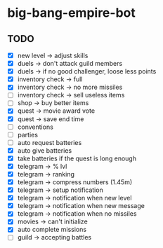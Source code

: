 # big-bang-empire-bot

## TODO

- [x] new level -> adjust skills
- [x] duels -> don't attack guild members
- [x] duels -> if no good challenger, loose less points
- [x] inventory check -> full
- [x] inventory check -> no more missiles
- [ ] inventory check -> sell useless items
- [ ] shop -> buy better items
- [x] quest -> movie award vote
- [x] quest -> save end time
- [ ] conventions
- [ ] parties
- [ ] auto request batteries
- [x] auto give batteries
- [x] take batteries if the quest is long enough
- [x] telegram -> % lvl
- [x] telegram -> ranking
- [x] telegram -> compress numbers (1.45m)
- [x] telegram -> setup notification
- [x] telegram -> notification when new level
- [x] telegram -> notification when new message
- [x] telegram -> notification when no missiles
- [x] movies -> can't initialize
- [x] auto complete missions
- [ ] guild -> accepting battles
